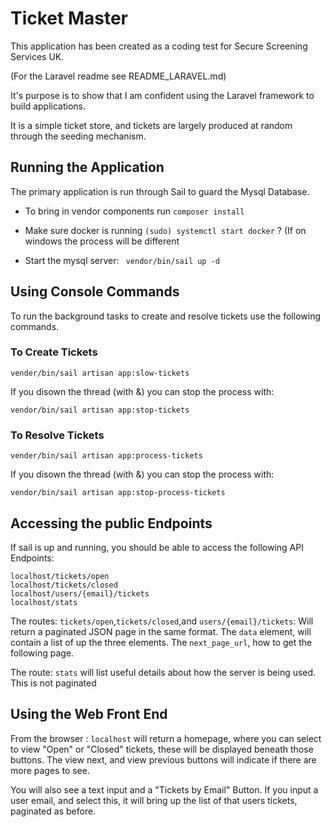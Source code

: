 Ticket Master
=============

This application has been created as a coding test for Secure Screening Services UK.

(For the Laravel readme see README_LARAVEL.md)

It's purpose is to show that I am confident using the Laravel framework to build applications.

It is a simple ticket store, and tickets are largely produced at random through the seeding mechanism.

Running the Application
-------------

The primary application is run through Sail to guard the Mysql Database.

* To bring in vendor components run ```composer install```

* Make sure docker is running ```(sudo) systemctl start docker``` ? (If on windows the process will be different

* Start the mysql server: ``` vendor/bin/sail up -d```

Using Console Commands
--------------

To run the background tasks to create and resolve tickets use the following commands.

### To Create Tickets

```vender/bin/sail artisan app:slow-tickets```

If you disown the thread (with &) you can stop the process with:

```vendor/bin/sail artisan app:stop-tickets```

### To Resolve Tickets

```vender/bin/sail artisan app:process-tickets```

If you disown the thread (with &) you can stop the process with:

```vendor/bin/sail artisan app:stop-process-tickets```

Accessing the public Endpoints
--------------

If sail is up and running, you should be able to access the following API Endpoints:

```
localhost/tickets/open
localhost/tickets/closed
localhost/users/{email}/tickets
localhost/stats
```

The routes: ```tickets/open```,```tickets/closed```,and ```users/{email}/tickets```: Will return a paginated JSON page in the same format.  The ```data``` element, will contain a list of up the three elements. The ```next_page_url```, how to get the following page.

The route: ```stats``` will list useful details about how the server is being used. This is not paginated

Using the Web Front End
------------

From the browser : ```localhost``` will return a homepage, where you can select to view "Open" or "Closed" tickets, these will be displayed beneath those buttons. The view next, and view previous buttons will indicate if there are more pages to see.

You will also see a text input and a "Tickets by Email" Button. If you input a user email, and select this, it will bring up the list of that users tickets, paginated as before.






